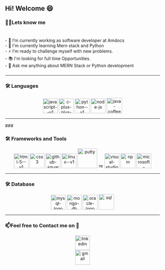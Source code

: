 

<!--
**shobhitkumar0/shobhitkumar0** is a ✨ _special_ ✨ repository because its `README.md` (this file) appears on your GitHub profile.

Here are some ideas to get you started:

- 🔭 I’m currently working on ...
- 🌱 I’m currently learning ...
- 👯 I’m looking to collaborate on ...
- 🤔 I’m looking for help with ...
- 💬 Ask me about ...
- 📫 How to reach me: ...
- 😄 Pronouns: ...
- ⚡ Fun fact: ...
-->




###

<h2 align="left">Hi! Welcome 😄  </h1>

###

<h3 align="left">👩‍💻Lets know me </h3>

###

<p align="left"><br>- 🔭 I’m currently working as software developer at Amdocs
<br>- 🌱 I'm currently learning Mern stack and Python <br>- ⚡ I'm ready to challenge myself with new problems.<br>- 📚 I'm looking for full time Opportunities. <br> - 👯 Ask me anything about MERN Stack or Python development  <br></p>

###
<hr>
<h3 align="left">🛠 Languages</h3>

###

<div align="center">
  
  <img width="48" height="48" src="https://img.icons8.com/color/48/javascript--v1.png" alt="javascript--v1"/>
  <img width="48" height="48" src="https://img.icons8.com/color/48/c-plus-plus-logo.png" alt="c-plus-plus-logo"/>
  <img width="48" height="48" src="https://img.icons8.com/color/48/python--v1.png" alt="python--v1"/>
  <img width="48" height="48" src="https://img.icons8.com/fluency/48/node-js.png" alt="node-js"/>
  <img width="50" height="50" src="https://img.icons8.com/ios/50/java-coffee-cup-logo--v1.png" alt="java-coffee-cup-logo--v1"/>


  

</div>
<hr>
###<h3 align="left">🛠 Frameworks and Tools</h3>
<div align="center">
  <img width="48" height="48" width="12" src="https://img.icons8.com/color/48/html-5--v1.png" alt="html-5--v1"/>
   <img width="48" height="48" src="https://img.icons8.com/fluency/48/css3.png" alt="css3"/>
<img width="48" height="48" src="https://img.icons8.com/carbon-copy/100/github-squared.png" alt="github-squared"/>
  <img width="48" height="48" src="https://img.icons8.com/color/48/linux--v1.png" alt="linux--v1"/>
  <img width="64" height="64" src="https://img.icons8.com/nolan/64/putty.png" alt="putty"/>
  <img width="16" height="16" src="https://img.icons8.com/office/16/react.png" alt="react"/>
 <img width="48" height="48" src="https://img.icons8.com/color/48/visual-studio-code-2019.png" alt="visual-studio-code-2019"/>
  <img width="48" height="48" src="https://img.icons8.com/color/48/npm.png" alt="npm"/>
  <img width="48" height="48" src="https://img.icons8.com/color/48/microsoft-excel-2019--v1.png" alt="microsoft-excel-2019--v1"/>
</div>




<hr>
<h3 align="left">🛠 Database</h3>
<div align="center">
<img width="48" height="48" src="https://img.icons8.com/ios-filled/50/mysql-logo.png" alt="mysql-logo"/>
  <img width="48" height="48" src="https://img.icons8.com/nolan/64/mongo-db.png" alt="mongo-db"/>
  <img width="48" height="48" src="https://img.icons8.com/nolan/64/oracle-logo.png" alt="oracle-logo"/>
    <img width="50" height="50" src="https://img.icons8.com/ios/50/sql.png" alt="sql"/>
</div>



 
</div>

<hr>
<!-- Contact Section -->
<div class="contact-section">
  <h3>📫Feel free to Contact me on 🚀</h3>
  <div class="social-icons" align="center">
    <!-- LinkedIn -->
    <a href="https://www.linkedin.com/in/shobhit-kumar-31346a193/" target="_blank">
     <img width="48" height="48" src="https://img.icons8.com/color/48/linkedin.png" alt="linkedin"/>
    </a>
    <div>
    <a href="mailto:souryashobhit206@gmail.com">
      <img width="48" height="48" src="https://img.icons8.com/fluency/48/gmail.png" alt="gmail"/>
    </a>
   </div>
  </div>
</div>



